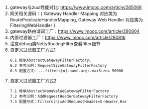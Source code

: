 1. gateway与zuul性能对比: https://www.imooc.com/article/285068
2. 网关相关源码：{
    Gateway Handler Mapping 对应类为RoutePredicateHandlerMapping,
    Gateway Web Handler 对应类为FilteringWebHandler
} 
3. gateway路由谓词工厂：https://www.imooc.com/article/290804
4. 内置过滤器工厂：https://www.imooc.com/article/290816
5. 注意debug类NettyRoutingFilter查看filter细节
6. 自定义过滤器工厂方式1
    ```text
    6.1 继承AbstractGatewayFilterFactory。
    6.2 参考示例：RequestSizeGatewayFilterFactory
    6.3 配置方式: ...filters[n].name.args.maxSize= 50000
    ```
7. 自定义过滤器工厂方式2
    ```text
    7.1 继承AbstractNameValueGatewayFilterFactory
    7.2 参考示例：AddRequestHeaderGatewayFilterFactory
    7.3 配置形式：filters[n]=AddRequestHeader=S-Header,Bar
    ```